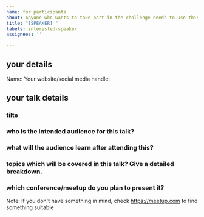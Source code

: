 ```yaml
---
name: for participants
about: Anyone who wants to take part in the challenge needs to use this
title: "[SPEAKER] "
labels: interested-speaker
assignees: ''

---
```


## your details

Name:
Your website/social media handle:

## your talk details

### tilte

### who is the intended audience for this talk?

### what will the audience learn after attending this?

### topics which will be covered in this talk? Give a detailed breakdown.

### which conference/meetup do you plan to present it?
Note: If you don't have something in mind, check https://meetup.com to find something suitable
